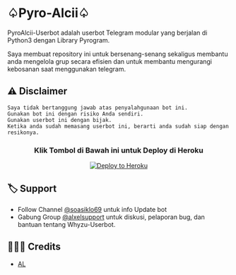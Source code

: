 # ♤Pyro-Alcii♤

PyroAlcii-Userbot adalah userbot Telegram modular yang berjalan di Python3 dengan Library Pyrogram.

Saya membuat repository ini untuk bersenang-senang sekaligus membantu anda mengelola grup secara efisien dan untuk membantu mengurangi kebosanan saat menggunakan telegram.

## ⚠️ Disclaimer

```
Saya tidak bertanggung jawab atas penyalahgunaan bot ini.
Gunakan bot ini dengan risiko Anda sendiri.
Gunakan userbot ini dengan bijak.
Ketika anda sudah memasang userbot ini, berarti anda sudah siap dengan resikonya.
```

<h3 align="center">Klik Tombol di Bawah ini untuk Deploy di Heroku</h3>
<p align="center"><a href="https://dashboard.heroku.com/new?template=https://github.com/aldiboyy/PyroAlcii"><img src="https://www.herokucdn.com/deploy/button.png" alt="Deploy to Heroku" target="_blank"/></a></p>

## 🏷 Support

- Follow Channel [@soasiklo69](https://t.me/soasiklo69) untuk info Update bot 
- Gabung Group [@alxelsupport](https://t.me/alxelsupport) untuk diskusi, pelaporan bug, dan bantuan tentang Whyzu-Userbot.

## 👨🏻‍💻 Credits
-  [AL](https://github.com/aldiboyy)
